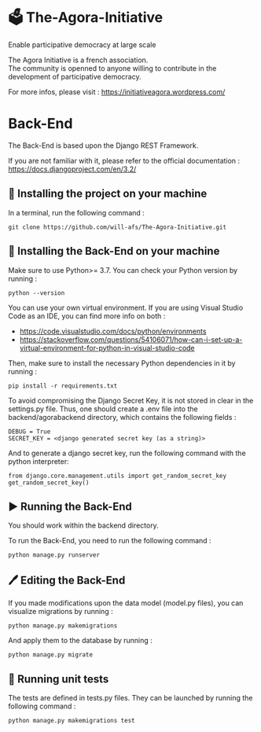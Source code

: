 🗳️ The-Agora-Initiative
=======================
Enable participative democracy at large scale

The Agora Initiative is a french association.  
The community is openned to anyone willing to contribute in the development of participative democracy.

For more infos, please visit : https://initiativeagora.wordpress.com/

Back-End
========
The Back-End is based upon the Django REST Framework.

If you are not familiar with it, please refer to the official documentation :
https://docs.djangoproject.com/en/3.2/

🔽 Installing the project on your machine
------------------------------------------
In a terminal, run the following command :

    git clone https://github.com/will-afs/The-Agora-Initiative.git

🔽 Installing the Back-End on your machine
-------------------------------------------   
Make sure to use Python>= 3.7.
You can check your Python version by running :

    python --version

You can use your own virtual environment.
If you are using Visual Studio Code as an IDE, you can find more info on both : 

* https://code.visualstudio.com/docs/python/environments
* https://stackoverflow.com/questions/54106071/how-can-i-set-up-a-virtual-environment-for-python-in-visual-studio-code

Then, make sure to install the necessary Python dependencies in it by running :
    
    pip install -r requirements.txt
    
To avoid compromising the Django Secret Key, it is not stored in clear in the settings.py file.
Thus, one should create a .env file into the backend/agorabackend directory, which contains the following fields :

    DEBUG = True
    SECRET_KEY = <django generated secret key (as a string)>
    
And to generate a django secret key, run the following command with the python interpreter:

    from django.core.management.utils import get_random_secret_key  
    get_random_secret_key()


▶️ Running the Back-End
------------------------
You should work within the backend directory.

To run the Back-End, you need to run the following command :

    python manage.py runserver
    

    
🖊️ Editing the Back-End
-----------------------
If you made modifications upon the data model (model.py files), you can visualize migrations by running :

    python manage.py makemigrations
    
And apply them to the database by running :

    python manage.py migrate
    
🧪 Running unit tests
----------------------
The tests are defined in tests.py files.
They can be launched by running the following command :

    python manage.py makemigrations test
        
    
    

